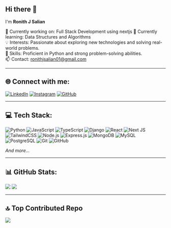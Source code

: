 ## Hi there 👋

 I'm **Ronith J Salian**  
 
🔭 Currently working on: Full Stack Development using nextjs
🌱 Currently learning: Data Structures and Algorithms  
💡 Interests: Passionate about exploring new technologies and solving real-world problems.  
🧩 Skills: Proficient in Python and strong problem-solving abilities.  
📫 Contact: ronithjsalian01@gmail.com  

---

## 🌐 Connect with me:

[![LinkedIn](https://img.shields.io/badge/LinkedIn-blue?logo=linkedin&logoColor=white)](https://www.linkedin.com/in/ronith-j-salian-093b76288/)
[![Instagram](https://img.shields.io/badge/Instagram-E4405F?logo=instagram&logoColor=white)](https://www.instagram.com/ronith_salian/)
[![GitHub](https://img.shields.io/badge/GitHub-100000?logo=github&logoColor=white)](https://github.com/RonithJSalian18)

---

## 💻 Tech Stack:

![Python](https://img.shields.io/badge/-Python-3776AB?logo=python&logoColor=white)
![JavaScript](https://img.shields.io/badge/-JavaScript-F7DF1E?logo=javascript&logoColor=black)
![TypeScript](https://img.shields.io/badge/-TypeScript-3178C6?logo=typescript&logoColor=white)
![Django](https://img.shields.io/badge/-Django-092E20?logo=django&logoColor=white)
![React](https://img.shields.io/badge/-React-61DAFB?logo=react&logoColor=black)
![Next JS](https://img.shields.io/badge/-Next.js-000?logo=next.js&logoColor=white)
![TailwindCSS](https://img.shields.io/badge/-TailwindCSS-06B6D4?logo=tailwindcss&logoColor=white)
![Node.js](https://img.shields.io/badge/-Node.js-339933?logo=node.js&logoColor=white)
![Express.js](https://img.shields.io/badge/-Express.js-000000?logo=express&logoColor=white)
![MongoDB](https://img.shields.io/badge/-MongoDB-47A248?logo=mongodb&logoColor=white)
![MySQL](https://img.shields.io/badge/-MySQL-4479A1?logo=mysql&logoColor=white)
![PostgreSQL](https://img.shields.io/badge/-PostgreSQL-4169E1?logo=postgresql&logoColor=white)
![Git](https://img.shields.io/badge/-Git-F05032?logo=git&logoColor=white)
![GitHub](https://img.shields.io/badge/-GitHub-181717?logo=github&logoColor=white)

_And more..._

---

## 📊 GitHub Stats:

![](https://github-readme-stats.vercel.app/api?username=Dharshansk16&show_icons=true&theme=radical)
![](https://github-readme-stats.vercel.app/api/top-langs/?username=Dharshansk16&layout=compact&theme=radical)

---

## 🔝 Top Contributed Repo
![](https://github-contributor-stats.vercel.app/api?username=Dharshansk16&limit=5&theme=onedark)
